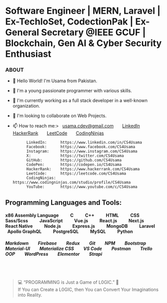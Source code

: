 # Software Engineer | MERN, Laravel | Ex-TechloSet, CodectionPak | Ex-General Secretary @IEEE GCUF | Blockchain, Gen AI & Cyber Security Enthusiast

### ABOUT
- 👋 Hello World! I'm Usama from Pakistan.
- 👀 I'm a young passionate programmer with various skills.
- 🌱 I'm currently working as a full stack developer in a well-known organization.
- 💞️ I'm looking to collaborate on Web Projects.

- 📫 How to reach me:> &nbsp; [usama.cdev@gmail.com](mailto:usama.cdev@gmail.com "Email Me Here") &nbsp; &nbsp; &nbsp; [LinkedIn](https://www.linkedin.com/in/CS4Usama "LinkedIn Profile") &nbsp; &nbsp; &nbsp; [HackerRank](https://www.hackerrank.com/CS4Usama "HackerRank Profile") &nbsp; &nbsp; &nbsp; [LeetCode](https://leetcode.com/CS4Usama "LeetCode Profile") &nbsp; &nbsp; &nbsp; [CodingNinjas](https://www.codingninjas.com/studio/profile/CS4Usama "CodingNinjas Profile")

            LinkedIn:      https://www.linkedin.com/in/CS4Usama
            Facebook:      https://www.facebook.com/CS4Usama
            Instagram:     https://www.instagram.com/CS4Usama
            X:             https://twitter.com/CS4Usama
            GitHub:        https://github.com/CS4Usama
            CodePen:       https://codepen.io/CS4Usama
            HackerRank:    https://www.hackerrank.com/CS4Usama
            LeetCode:      https://leetcode.com/CS4Usama
            CodingNinjas:  https://www.codingninjas.com/studio/profile/CS4Usama
            YouTube:       https://www.youtube.com/c/CS4Usama

## Programming Languages and Tools:
#### x86 Assembly Language &nbsp; &nbsp; &nbsp; &nbsp; &nbsp; C &nbsp; &nbsp; &nbsp; &nbsp; &nbsp; C++ &nbsp; &nbsp; &nbsp; &nbsp; &nbsp; HTML &nbsp; &nbsp; &nbsp; &nbsp; &nbsp; CSS &nbsp; &nbsp; &nbsp; &nbsp; &nbsp; Sass/Scss  &nbsp; &nbsp; &nbsp; &nbsp; &nbsp; JavaScript &nbsp; &nbsp; &nbsp; &nbsp; &nbsp; Vue.js &nbsp; &nbsp; &nbsp; &nbsp; &nbsp; React.js &nbsp; &nbsp; &nbsp; &nbsp; &nbsp; Next.js &nbsp; &nbsp; &nbsp; &nbsp; &nbsp; React Native &nbsp; &nbsp; &nbsp; &nbsp; &nbsp; Node.js &nbsp; &nbsp; &nbsp; &nbsp; &nbsp; Express.js &nbsp; &nbsp; &nbsp; &nbsp; &nbsp; MongoDB &nbsp; &nbsp; &nbsp; &nbsp; &nbsp; Laravel &nbsp; &nbsp; &nbsp; &nbsp; &nbsp; Apollo GraphQL &nbsp; &nbsp; &nbsp; &nbsp; &nbsp; PostgreSQL &nbsp; &nbsp; &nbsp; &nbsp; &nbsp; MySQL &nbsp; &nbsp; &nbsp; &nbsp; &nbsp; Python
##### Markdown &nbsp; &nbsp; &nbsp; &nbsp; Firebase &nbsp; &nbsp; &nbsp; &nbsp; Redux &nbsp; &nbsp; &nbsp; &nbsp; Git &nbsp; &nbsp; &nbsp; &nbsp; NPM &nbsp; &nbsp; &nbsp; &nbsp; Bootstrap &nbsp; &nbsp; &nbsp; &nbsp; Material-UI &nbsp; &nbsp; &nbsp; &nbsp; Materialize CSS &nbsp; &nbsp; &nbsp; &nbsp; VS Code &nbsp; &nbsp; &nbsp; &nbsp; Postman &nbsp; &nbsp; &nbsp; &nbsp; Trello &nbsp; &nbsp; &nbsp; &nbsp; OOP &nbsp; &nbsp; &nbsp; &nbsp; WordPress &nbsp; &nbsp; &nbsp; &nbsp; Elementor &nbsp; &nbsp; &nbsp; &nbsp; Strapi

</br><br>

>💻 &ldquo;PROGRAMMING is Just a Game of L0GIC.&rdquo; 🧐 <br>If You can Create a L0GIC, then You can Convert Your Imaginations into Reality.

<!-- CS4Usama/Cyber-Ping is a ✨ special ✨ repository because its `README.md` (this file) appears on your GitHub profile.
You can click the Preview link to take a look at your changes. --->
